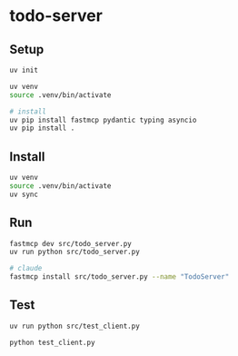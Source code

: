 # todo-server

## Setup

```sh
uv init

uv venv
source .venv/bin/activate

# install
uv pip install fastmcp pydantic typing asyncio
uv pip install .
```

## Install 

```sh
uv venv
source .venv/bin/activate
uv sync
```

## Run

```sh
fastmcp dev src/todo_server.py
uv run python src/todo_server.py

# claude
fastmcp install src/todo_server.py --name "TodoServer"
```

## Test

```sh
uv run python src/test_client.py

python test_client.py
```